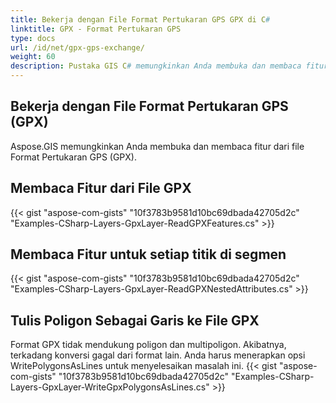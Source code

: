 ```yaml
---
title: Bekerja dengan File Format Pertukaran GPS GPX di C#
linktitle: GPX - Format Pertukaran GPS
type: docs
url: /id/net/gpx-gps-exchange/
weight: 60
description: Pustaka GIS C# memungkinkan Anda membuka dan membaca fitur dari file Format Pertukaran GPS (GPX).
---
```


## **Bekerja dengan File Format Pertukaran GPS (GPX)**
Aspose.GIS memungkinkan Anda membuka dan membaca fitur dari file Format Pertukaran GPS (GPX).
## **Membaca Fitur dari File GPX**
{{< gist "aspose-com-gists" "10f3783b9581d10bc69dbada42705d2c" "Examples-CSharp-Layers-GpxLayer-ReadGPXFeatures.cs" >}}
## **Membaca Fitur untuk setiap titik di segmen**
{{< gist "aspose-com-gists" "10f3783b9581d10bc69dbada42705d2c" "Examples-CSharp-Layers-GpxLayer-ReadGPXNestedAttributes.cs" >}}
## **Tulis Poligon Sebagai Garis ke File GPX**
Format GPX tidak mendukung poligon dan multipoligon. Akibatnya, terkadang konversi gagal dari format lain. Anda harus menerapkan opsi WritePolygonsAsLines untuk menyelesaikan masalah ini.
{{< gist "aspose-com-gists" "10f3783b9581d10bc69dbada42705d2c" "Examples-CSharp-Layers-GpxLayer-WriteGpxPolygonsAsLines.cs" >}}
